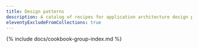 ```yaml
---
title: Design patterns
description: A catalog of recipes for application architecture design patterns.
eleventyExcludeFromCollections: true
---
```


{% include docs/cookbook-group-index.md %}
